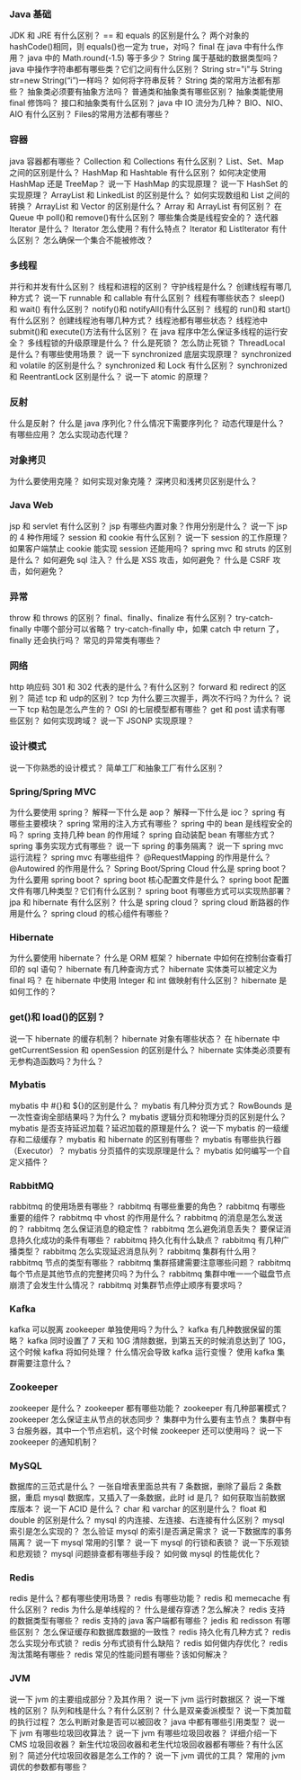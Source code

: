 ###  Java 基础
JDK 和 JRE 有什么区别？
== 和 equals 的区别是什么？
两个对象的 hashCode()相同，则 equals()也一定为 true，对吗？
final 在 java 中有什么作用？
java 中的 Math.round(-1.5) 等于多少？
String 属于基础的数据类型吗？
java 中操作字符串都有哪些类？它们之间有什么区别？
String str="i"与 String str=new String(“i”)一样吗？
如何将字符串反转？
String 类的常用方法都有那些？
抽象类必须要有抽象方法吗？
普通类和抽象类有哪些区别？
抽象类能使用 final 修饰吗？
接口和抽象类有什么区别？
java 中 IO 流分为几种？
BIO、NIO、AIO 有什么区别？
Files的常用方法都有哪些？
### 容器
java 容器都有哪些？
Collection 和 Collections 有什么区别？
List、Set、Map 之间的区别是什么？
HashMap 和 Hashtable 有什么区别？
如何决定使用 HashMap 还是 TreeMap？
说一下 HashMap 的实现原理？
说一下 HashSet 的实现原理？
ArrayList 和 LinkedList 的区别是什么？
如何实现数组和 List 之间的转换？
ArrayList 和 Vector 的区别是什么？
Array 和 ArrayList 有何区别？
在 Queue 中 poll()和 remove()有什么区别？
哪些集合类是线程安全的？
迭代器 Iterator 是什么？
Iterator 怎么使用？有什么特点？
Iterator 和 ListIterator 有什么区别？
怎么确保一个集合不能被修改？
### 多线程
并行和并发有什么区别？
线程和进程的区别？
守护线程是什么？
创建线程有哪几种方式？
说一下 runnable 和 callable 有什么区别？
线程有哪些状态？
sleep() 和 wait() 有什么区别？
notify()和 notifyAll()有什么区别？
线程的 run()和 start()有什么区别？
创建线程池有哪几种方式？
线程池都有哪些状态？
线程池中 submit()和 execute()方法有什么区别？
在 java 程序中怎么保证多线程的运行安全？
多线程锁的升级原理是什么？
什么是死锁？
怎么防止死锁？
ThreadLocal 是什么？有哪些使用场景？
说一下 synchronized 底层实现原理？
synchronized 和 volatile 的区别是什么？
synchronized 和 Lock 有什么区别？
synchronized 和 ReentrantLock 区别是什么？
说一下 atomic 的原理？
### 反射
什么是反射？
什么是 java 序列化？什么情况下需要序列化？
动态代理是什么？有哪些应用？
怎么实现动态代理？
### 对象拷贝
为什么要使用克隆？
如何实现对象克隆？
深拷贝和浅拷贝区别是什么？
### Java Web
jsp 和 servlet 有什么区别？
jsp 有哪些内置对象？作用分别是什么？
说一下 jsp 的 4 种作用域？
session 和 cookie 有什么区别？
说一下 session 的工作原理？
如果客户端禁止 cookie 能实现 session 还能用吗？
spring mvc 和 struts 的区别是什么？
如何避免 sql 注入？
什么是 XSS 攻击，如何避免？
什么是 CSRF 攻击，如何避免？
### 异常
throw 和 throws 的区别？
final、finally、finalize 有什么区别？
try-catch-finally 中哪个部分可以省略？
try-catch-finally 中，如果 catch 中 return 了，finally 还会执行吗？
常见的异常类有哪些？
### 网络
http 响应码 301 和 302 代表的是什么？有什么区别？
forward 和 redirect 的区别？
简述 tcp 和 udp的区别？
tcp 为什么要三次握手，两次不行吗？为什么？
说一下 tcp 粘包是怎么产生的？
OSI 的七层模型都有哪些？
get 和 post 请求有哪些区别？
如何实现跨域？
说一下 JSONP 实现原理？
### 设计模式
说一下你熟悉的设计模式？
简单工厂和抽象工厂有什么区别？
### Spring/Spring MVC
为什么要使用 spring？
解释一下什么是 aop？
解释一下什么是 ioc？
spring 有哪些主要模块？
spring 常用的注入方式有哪些？
spring 中的 bean 是线程安全的吗？
spring 支持几种 bean 的作用域？
spring 自动装配 bean 有哪些方式？
spring 事务实现方式有哪些？
说一下 spring 的事务隔离？
说一下 spring mvc 运行流程？
spring mvc 有哪些组件？
@RequestMapping 的作用是什么？
@Autowired 的作用是什么？
Spring Boot/Spring Cloud
什么是 spring boot？
为什么要用 spring boot？
spring boot 核心配置文件是什么？
spring boot 配置文件有哪几种类型？它们有什么区别？
spring boot 有哪些方式可以实现热部署？
jpa 和 hibernate 有什么区别？
什么是 spring cloud？
spring cloud 断路器的作用是什么？
spring cloud 的核心组件有哪些？
### Hibernate
为什么要使用 hibernate？
什么是 ORM 框架？
hibernate 中如何在控制台查看打印的 sql 语句？
hibernate 有几种查询方式？
hibernate 实体类可以被定义为 final 吗？
在 hibernate 中使用 Integer 和 int 做映射有什么区别？
hibernate 是如何工作的？
### get()和 load()的区别？
说一下 hibernate 的缓存机制？
hibernate 对象有哪些状态？
在 hibernate 中 getCurrentSession 和 openSession 的区别是什么？
hibernate 实体类必须要有无参构造函数吗？为什么？
### Mybatis
mybatis 中 #{}和 ${}的区别是什么？
mybatis 有几种分页方式？
RowBounds 是一次性查询全部结果吗？为什么？
mybatis 逻辑分页和物理分页的区别是什么？
mybatis 是否支持延迟加载？延迟加载的原理是什么？
说一下 mybatis 的一级缓存和二级缓存？
mybatis 和 hibernate 的区别有哪些？
mybatis 有哪些执行器（Executor）？
mybatis 分页插件的实现原理是什么？
mybatis 如何编写一个自定义插件？
### RabbitMQ
rabbitmq 的使用场景有哪些？
rabbitmq 有哪些重要的角色？
rabbitmq 有哪些重要的组件？
rabbitmq 中 vhost 的作用是什么？
rabbitmq 的消息是怎么发送的？
rabbitmq 怎么保证消息的稳定性？
rabbitmq 怎么避免消息丢失？
要保证消息持久化成功的条件有哪些？
rabbitmq 持久化有什么缺点？
rabbitmq 有几种广播类型？
rabbitmq 怎么实现延迟消息队列？
rabbitmq 集群有什么用？
rabbitmq 节点的类型有哪些？
rabbitmq 集群搭建需要注意哪些问题？
rabbitmq 每个节点是其他节点的完整拷贝吗？为什么？
rabbitmq 集群中唯一一个磁盘节点崩溃了会发生什么情况？
rabbitmq 对集群节点停止顺序有要求吗？
### Kafka
kafka 可以脱离 zookeeper 单独使用吗？为什么？
kafka 有几种数据保留的策略？
kafka 同时设置了 7 天和 10G 清除数据，到第五天的时候消息达到了 10G，这个时候 kafka 将如何处理？
什么情况会导致 kafka 运行变慢？
使用 kafka 集群需要注意什么？
### Zookeeper
zookeeper 是什么？
zookeeper 都有哪些功能？
zookeeper 有几种部署模式？
zookeeper 怎么保证主从节点的状态同步？
集群中为什么要有主节点？
集群中有 3 台服务器，其中一个节点宕机，这个时候 zookeeper 还可以使用吗？
说一下 zookeeper 的通知机制？
### MySQL
数据库的三范式是什么？
一张自增表里面总共有 7 条数据，删除了最后 2 条数据，重启 mysql 数据库，又插入了一条数据，此时 id 是几？
如何获取当前数据库版本？
说一下 ACID 是什么？
char 和 varchar 的区别是什么？
float 和 double 的区别是什么？
mysql 的内连接、左连接、右连接有什么区别？
mysql 索引是怎么实现的？
怎么验证 mysql 的索引是否满足需求？
说一下数据库的事务隔离？
说一下 mysql 常用的引擎？
说一下 mysql 的行锁和表锁？
说一下乐观锁和悲观锁？
mysql 问题排查都有哪些手段？
如何做 mysql 的性能优化？
### Redis
redis 是什么？都有哪些使用场景？
redis 有哪些功能？
redis 和 memecache 有什么区别？
redis 为什么是单线程的？
什么是缓存穿透？怎么解决？
redis 支持的数据类型有哪些？
redis 支持的 java 客户端都有哪些？
jedis 和 redisson 有哪些区别？
怎么保证缓存和数据库数据的一致性？
redis 持久化有几种方式？
redis 怎么实现分布式锁？
redis 分布式锁有什么缺陷？
redis 如何做内存优化？
redis 淘汰策略有哪些？
redis 常见的性能问题有哪些？该如何解决？
### JVM
说一下 jvm 的主要组成部分？及其作用？
说一下 jvm 运行时数据区？
说一下堆栈的区别？
队列和栈是什么？有什么区别？
什么是双亲委派模型？
说一下类加载的执行过程？
怎么判断对象是否可以被回收？
java 中都有哪些引用类型？
说一下 jvm 有哪些垃圾回收算法？
说一下 jvm 有哪些垃圾回收器？
详细介绍一下 CMS 垃圾回收器？
新生代垃圾回收器和老生代垃圾回收器都有哪些？有什么区别？
简述分代垃圾回收器是怎么工作的？
说一下 jvm 调优的工具？
常用的 jvm 调优的参数都有哪些？